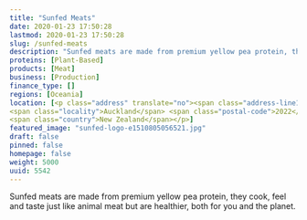 ```yaml
---
title: "Sunfed Meats"
date: 2020-01-23 17:50:28
lastmod: 2020-01-23 17:50:28
slug: /sunfed-meats
description: "Sunfed meats are made from premium yellow pea protein, they cook, feel and taste just like animal meat but are healthier, both for you and the planet."
proteins: [Plant-Based]
products: [Meat]
business: [Production]
finance_type: []
regions: [Oceania]
location: [<p class="address" translate="no"><span class="address-line1">Leonard Isitt Drive</span><br>
<span class="locality">Auckland</span> <span class="postal-code">2022</span><br>
<span class="country">New Zealand</span></p>]
featured_image: "sunfed-logo-e1510805056521.jpg"
draft: false
pinned: false
homepage: false
weight: 5000
uuid: 5542
---
```

Sunfed meats are made from premium yellow pea protein, they cook, feel and taste just like animal meat but are healthier, both for you and the planet.
